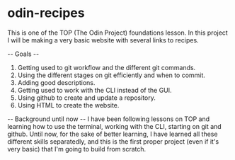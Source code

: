# odin-recipes
This is one of the TOP (The Odin Project) foundations lesson.
In this project I will be making a very basic website with several links to recipes.

-- Goals --
1. Getting used to git workflow and the different git commands.
2. Using the different stages on git efficiently and when to commit.
3. Adding good descriptions.
4. Getting used to work with the CLI instead of the GUI.
5. Using github to create and update a repository.
6. Using HTML to create the website.

-- Background until now --
I have been following lessons on TOP and learning how to use the terminal, working with the CLI, starting on git and github.
Until now, for the sake of better learning, I have learned all these different skills separatedly, and this is the first proper project (even if it's very basic) that I'm going to build from scratch.
